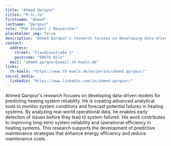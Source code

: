 ```yaml
---
title: "Ahmed Qarqour"
titles: "M.Sc.Ja"
firstname: "Ahmed"
lastname: "Qarqour"
role: "PhD Student / Researcher"
placeholder_img: false
description: "Ahmed Qarqour's research focuses on developing data-driven models for predicting heating system reliability. He is creating advanced analytical tools to monitor system conditions and forecast potential failures in heating systems. By analyzing real-world operational data, he enables early detection of issues before they lead to system failures. His work contributes to improving long-term system reliability and operational efficiency in heating systems. This research supports the development of predictive maintenance strategies that enhance energy efficiency and reduce maintenance costs."
contact:
  address:
    street: "Claudiusstraße 1"
    postcode: "50678 Köln"
  mail: "ahmed.qarqour@smail.th-koeln.de"
links:
  th-koeln: "https://www.th-koeln.de/en/person/ahmed.qarqour/"
social_media:
  linkedin: "https://www.linkedin.com/in/ahmed-qarqour/"
---
```

Ahmed Qarqour's research focuses on developing data-driven models for predicting heating system reliability. He is creating advanced analytical tools to monitor system conditions and forecast potential failures in heating systems. By analyzing real-world operational data, he enables early detection of issues before they lead to system failures. His work contributes to improving long-term system reliability and operational efficiency in heating systems. This research supports the development of predictive maintenance strategies that enhance energy efficiency and reduce maintenance costs.

